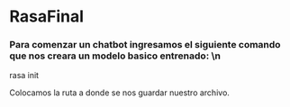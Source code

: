 # RasaFinal

### Para comenzar un chatbot ingresamos el siguiente comando que nos creara un modelo basico entrenado: \n

  rasa init
  
Colocamos la ruta a donde se nos guardar nuestro archivo.


